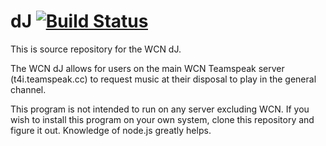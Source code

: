 # dJ [![Build Status](https://travis-ci.org/Winneon/dJ.svg)](https://travis-ci.org/Winneon/dJ)
This is source repository for the WCN dJ.

The WCN dJ allows for users on the main WCN Teamspeak server (t4i.teamspeak.cc) to request music at their disposal to play in the general channel.

This program is not intended to run on any server excluding WCN. If you wish to install this program on your own system, clone this repository and figure it out. Knowledge of node.js greatly helps.